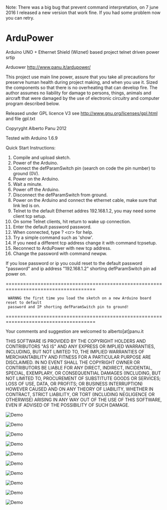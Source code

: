 Note: There was a big bug that prevent command interpretation, on 7 june 2016 I released a new version that work fine.
If you had some problem now you can retry.

ArduPower
=========

Arduino UNO + Ethernet Shield (Wiznet) based project telnet driven power srtip

Arduower 
http://www.panu.it/ardupower/

This project use main line power, assure that you take all precautions for preserve human health during project making, and when you use it.
Sized the components so that there is no overheating that can develop fire.
The author assumes no liability for damage to persons, things, animals and aircraft that were damaged by the use of electronic circuitry and computer program described below. 

Released under GPL licence V3 see http://www.gnu.org/licenses/gpl.html and file gpl.txt

Copyryght Alberto Panu 2012

Tested with Arduino 1.6.9

 Quick Start Instructions:
  1. Compile and upload sketch.
  2. Power of the Arduino.
  3. Connect the defParamSwitch pin (search on code the pin number) to ground (0V).
  4. Power on the Arduino.
  5. Wait a minute.
  6. Power off the Arduino.
  7. Disconnect the defParamSwitch from ground.
  8. Power on the Arduino and connect the ethernet cable, make sure that link led is on.
  9. Telnet to the default Ethernet addres 192.168.1.2, you may need some client tcp setup.
  10. On some Telnet clients, hit return to wake up connection.
  11. Enter the default password password.
  12. When connected, type ? \<cr\> for help.
  13. Try a simple command such as 'show'.
  14. If you need a different tcp address change it with command tcpsetup.
  15. Reconnect to ArduPower with new tcp address.
  16. Change the password with command newpw.
 
 If you lose password or ip you could reset to the default password "password" and ip address "192.168.1.2"
 shorting defParamSwitch pin ad power on.
 
 =====================================================================================
 
     WARNNG the first time you load the sketch on a new Arduino board reset to default 
     password and IP shorting defParamSwitch pin to ground!

 =====================================================================================
     
Your comments and suggestion are welcomed to alberto[at]panu.it

THIS SOFTWARE IS PROVIDED BY THE COPYRIGHT HOLDERS AND CONTRIBUTORS "AS IS" AND ANY EXPRESS OR IMPLIED WARRANTIES, INCLUDING, BUT NOT LIMITED TO, THE IMPLIED WARRANTIES OF MERCHANTABILITY AND FITNESS FOR A PARTICULAR PURPOSE ARE DISCLAIMED. IN NO EVENT SHALL THE COPYRIGHT OWNER OR CONTRIBUTORS BE LIABLE FOR ANY DIRECT, INDIRECT, INCIDENTAL, SPECIAL, EXEMPLARY, OR CONSEQUENTIAL DAMAGES (INCLUDING, BUT NOT LIMITED TO, PROCUREMENT OF SUBSTITUTE GOODS OR SERVICES; LOSS OF USE, DATA, OR PROFITS; OR BUSINESS INTERRUPTION) HOWEVER CAUSED AND ON ANY THEORY OF LIABILITY, WHETHER IN CONTRACT, STRICT LIABILITY, OR TORT (INCLUDING NEGLIGENCE OR OTHERWISE) ARISING IN ANY WAY OUT OF THE USE OF THIS SOFTWARE, EVEN IF ADVISED OF THE POSSIBILITY OF SUCH DAMAGE.

![Demo](https://github.com/bigjohnson/GitHubAssets/blob/master/ArduPower/1.jpg?raw=true)

![Demo](https://github.com/bigjohnson/GitHubAssets/blob/master/ArduPower/2.jpg?raw=true)

![Demo](https://github.com/bigjohnson/GitHubAssets/blob/master/ArduPower/3.jpg?raw=true)

![Demo](https://github.com/bigjohnson/GitHubAssets/blob/master/ArduPower/4.jpg?raw=true)

![Demo](https://github.com/bigjohnson/GitHubAssets/blob/master/ArduPower/5.jpg?raw=true)

![Demo](https://github.com/bigjohnson/GitHubAssets/blob/master/ArduPower/s1.png?raw=true)

![Demo](https://github.com/bigjohnson/GitHubAssets/blob/master/ArduPower/s2.png?raw=true)

![Demo](https://github.com/bigjohnson/GitHubAssets/blob/master/ArduPower/s3.png?raw=true)

![Demo](https://github.com/bigjohnson/GitHubAssets/blob/master/ArduPower/s4.png?raw=true)

![Demo](https://github.com/bigjohnson/GitHubAssets/blob/master/ArduPower/s5.png?raw=true)
